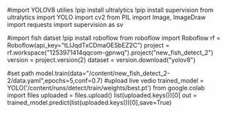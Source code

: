 #import YOLOV8 utilies
!pip install ultralytics
!pip install supervision
from ultralytics import YOLO
import cv2
from PIL import Image, ImageDraw
import requests
import supervision as sv

#import fish datset
!pip install roboflow
from roboflow import Roboflow
rf = Roboflow(api_key="tLlJqdTxCDmaOESbEZ2C")
project = rf.workspace("1253971414qqcom-gpnwq").project("new_fish_detect_2")
version = project.version(2)
dataset = version.download("yolov8")

#set path
model.train(data="/content/new_fish_detect_2-2/data.yaml",epochs=5,conf=0.7)
#upload live vedio
trained_model = YOLO('/content/runs/detect/train/weights/best.pt')
from google.colab import files
uploaded = files.upload()
list(uploaded.keys())[0]
out = trained_model.predict(list(uploaded.keys())[0],save=True)
